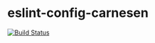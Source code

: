 # eslint-config-carnesen
[![Build Status](https://travis-ci.org/carnesen/eslint-config-carnesen.svg?branch=master)](https://travis-ci.org/carnesen/eslint-config-carnesen)
